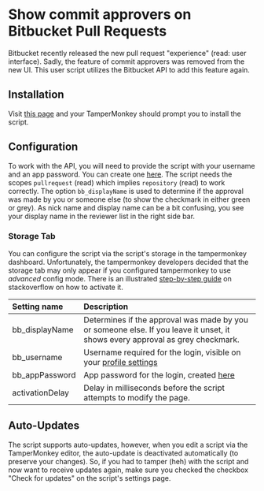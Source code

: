 # Show commit approvers on Bitbucket Pull Requests

Bitbucket recently released the new pull request "experience" (read: user interface). Sadly, the feature of commit
approvers was removed from the new UI. This user script utilizes the Bitbucket API to add this feature again.

## Installation

Visit [this page](https://github.com/DBX12/bitbucket-show-approvers/raw/master/bitbucket-show-approvers.user.js) and
your TamperMonkey should prompt you to install the script.

## Configuration

To work with the API, you will need to provide the script with your username and an app password. You can create one
[here][app passwords]. The script needs the scopes `pullrequest` (read) which implies `repository` (read) to work
correctly. The option `bb_displayName` is used to determine if the approval was made by you or someone else (to show the
checkmark in either green or grey). As nick name and display name can be a bit confusing, you see your display name in
the reviewer list in the right side bar.

### Storage Tab

You can configure the script via the script's storage in the tampermonkey dashboard. Unfortunately, the tampermonkey
developers decided that the storage tab may only appear if you configured tampermonkey to use _advanced_ config mode.
There is an illustrated [step-by-step guide] on stackoverflow on how to activate it.

| Setting name    | Description                                                                                                                   |
|:----------------|:------------------------------------------------------------------------------------------------------------------------------|
| bb_displayName  | Determines if the approval was made by you or someone else. If you leave it unset, it shows every approval as grey checkmark. |
| bb_username     | Username required for the login, visible on your [profile settings]                                                           |
| bb_appPassword  | App password for the login, created [here][app passwords]                                                                     |
| activationDelay | Delay in milliseconds before the script attempts to modify the page.                                                          |

## Auto-Updates

The script supports auto-updates, however, when you edit a script via the TamperMonkey editor, the auto-update is
deactivated automatically (to preserve your changes). So, if you had to tamper (heh) with the script and now want to
receive updates again, make sure you checked the checkbox "Check for updates" on the script's settings page.

[step-by-step guide]: https://stackoverflow.com/a/56918709/6367716

[profile settings]: https://bitbucket.org/account/settings/

[app passwords]: https://bitbucket.org/account/settings/app-passwords/
